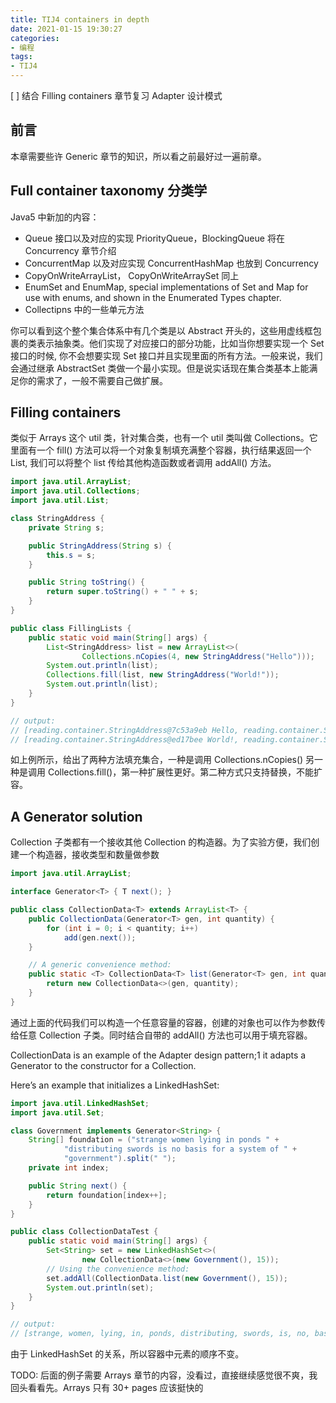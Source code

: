 ```yaml
---
title: TIJ4 containers in depth
date: 2021-01-15 19:30:27
categories:
- 编程
tags:
- TIJ4
---
```


[ ] 结合 Filling containers 章节复习 Adapter 设计模式

## 前言

本章需要些许 Generic 章节的知识，所以看之前最好过一遍前章。

## Full container taxonomy 分类学

Java5 中新加的内容：

* Queue 接口以及对应的实现 PriorityQueue，BlockingQueue 将在 Concurrency 章节介绍
* ConcurrentMap 以及对应实现 ConcurrentHashMap 也放到 Concurrency
* CopyOnWriteArrayList， CopyOnWriteArraySet 同上
* EnumSet and EnumMap, special implementations of Set and Map for use with enums, and shown in the Enumerated Types chapter.
* Collectipns 中的一些单元方法

你可以看到这个整个集合体系中有几个类是以 Abstract 开头的，这些用虚线框包裹的类表示抽象类。他们实现了对应接口的部分功能，比如当你想要实现一个 Set 接口的时候, 你不会想要实现 Set 接口并且实现里面的所有方法。一般来说，我们会通过继承 AbstractSet 类做一个最小实现。但是说实话现在集合类基本上能满足你的需求了，一般不需要自己做扩展。

## Filling containers

类似于 Arrays 这个 util 类，针对集合类，也有一个 util 类叫做 Collections。它里面有一个 fill() 方法可以将一个对象复制填充满整个容器，执行结果返回一个 List, 我们可以将整个 list 传给其他构造函数或者调用 addAll() 方法。

```java
import java.util.ArrayList;
import java.util.Collections;
import java.util.List;

class StringAddress {
    private String s;

    public StringAddress(String s) {
        this.s = s;
    }

    public String toString() {
        return super.toString() + " " + s;
    }
}

public class FillingLists {
    public static void main(String[] args) {
        List<StringAddress> list = new ArrayList<>(
                Collections.nCopies(4, new StringAddress("Hello")));
        System.out.println(list);
        Collections.fill(list, new StringAddress("World!"));
        System.out.println(list);
    }
}

// output:
// [reading.container.StringAddress@7c53a9eb Hello, reading.container.StringAddress@7c53a9eb Hello, reading.container.StringAddress@7c53a9eb Hello, reading.container.StringAddress@7c53a9eb Hello]
// [reading.container.StringAddress@ed17bee World!, reading.container.StringAddress@ed17bee World!, reading.container.StringAddress@ed17bee World!, reading.container.StringAddress@ed17bee World!]
```

如上例所示，给出了两种方法填充集合，一种是调用 Collections.nCopies() 另一种是调用 Collections.fill()，第一种扩展性更好。第二种方式只支持替换，不能扩容。

## A Generator solution

Collection 子类都有一个接收其他 Collection 的构造器。为了实验方便，我们创建一个构造器，接收类型和数量做参数

```java
import java.util.ArrayList;

interface Generator<T> { T next(); }

public class CollectionData<T> extends ArrayList<T> {
    public CollectionData(Generator<T> gen, int quantity) {
        for (int i = 0; i < quantity; i++)
            add(gen.next());
    }

    // A generic convenience method:
    public static <T> CollectionData<T> list(Generator<T> gen, int quantity) {
        return new CollectionData<>(gen, quantity);
    }
}
```

通过上面的代码我们可以构造一个任意容量的容器，创建的对象也可以作为参数传给任意 Collection 子类。同时结合自带的 addAll() 方法也可以用于填充容器。

CollectionData is an example of the Adapter design pattern;1 it adapts a Generator to the constructor for a Collection.

Here’s an example that initializes a LinkedHashSet: 

```java
import java.util.LinkedHashSet;
import java.util.Set;

class Government implements Generator<String> {
    String[] foundation = ("strange women lying in ponds " +
            "distributing swords is no basis for a system of " +
            "government").split(" ");
    private int index;

    public String next() {
        return foundation[index++];
    }
}

public class CollectionDataTest {
    public static void main(String[] args) {
        Set<String> set = new LinkedHashSet<>(
                new CollectionData<>(new Government(), 15));
        // Using the convenience method:
        set.addAll(CollectionData.list(new Government(), 15));
        System.out.println(set);
    }
}

// output:
// [strange, women, lying, in, ponds, distributing, swords, is, no, basis, for, a, system, of, government]
```

由于 LinkedHashSet 的关系，所以容器中元素的顺序不变。

TODO: 后面的例子需要 Arrays 章节的内容，没看过，直接继续感觉很不爽，我回头看看先。Arrays 只有 30+ pages 应该挺快的